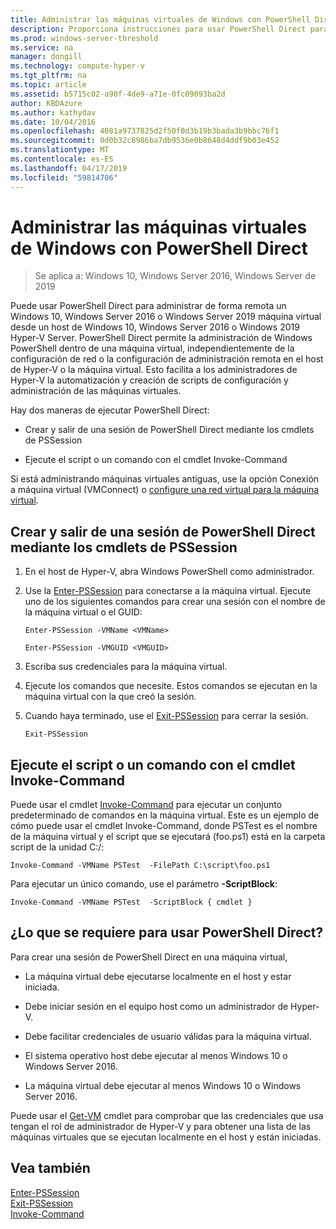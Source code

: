 ```yaml
---
title: Administrar las máquinas virtuales de Windows con PowerShell Direct
description: Proporciona instrucciones para usar PowerShell Direct para administrar las máquinas virtuales sin tener que depender de una red o una conexión remota con ellos.
ms.prod: windows-server-threshold
ms.service: na
manager: dongill
ms.technology: compute-hyper-v
ms.tgt_pltfrm: na
ms.topic: article
ms.assetid: b5715c02-a90f-4de9-a71e-0fc09093ba2d
author: KBDAzure
ms.author: kathydav
ms.date: 10/04/2016
ms.openlocfilehash: 4081a9737825d2f50f0d3b19b3bada3b9bbc76f1
ms.sourcegitcommit: 0d0b32c8986ba7db9536e0b8648d4ddf9b03e452
ms.translationtype: MT
ms.contentlocale: es-ES
ms.lasthandoff: 04/17/2019
ms.locfileid: "59814706"
---
```

# <a name="manage-windows-virtual-machines-with-powershell-direct"></a>Administrar las máquinas virtuales de Windows con PowerShell Direct

>Se aplica a: Windows 10, Windows Server 2016, Windows Server de 2019
  
Puede usar PowerShell Direct para administrar de forma remota un Windows 10, Windows Server 2016 o Windows Server 2019 máquina virtual desde un host de Windows 10, Windows Server 2016 o Windows 2019 Hyper-V Server. PowerShell Direct permite la administración de Windows PowerShell dentro de una máquina virtual, independientemente de la configuración de red o la configuración de administración remota en el host de Hyper-V o la máquina virtual. Esto facilita a los administradores de Hyper-V la automatización y creación de scripts de configuración y administración de las máquinas virtuales.  
  
Hay dos maneras de ejecutar PowerShell Direct:  
  
- Crear y salir de una sesión de PowerShell Direct mediante los cmdlets de PSSession
  
- Ejecute el script o un comando con el cmdlet Invoke-Command
  
Si está administrando máquinas virtuales antiguas, use la opción Conexión a máquina virtual (VMConnect) o [configure una red virtual para la máquina virtual](https://technet.microsoft.com/library/cc816585.aspx).  
  
## <a name="create-and-exit-a-powershell-direct-session-using-pssession-cmdlets"></a>Crear y salir de una sesión de PowerShell Direct mediante los cmdlets de PSSession  
  
1. En el host de Hyper-V, abra Windows PowerShell como administrador.  
  
2. Use la [Enter-PSSession](https://technet.microsoft.com/library/hh849707.aspx) para conectarse a la máquina virtual. Ejecute uno de los siguientes comandos para crear una sesión con el nombre de la máquina virtual o el GUID:  
  
    ```  
    Enter-PSSession -VMName <VMName>  
    ```  
  
    ```  
    Enter-PSSession -VMGUID <VMGUID>  
    ```  
  
3. Escriba sus credenciales para la máquina virtual.   
4. Ejecute los comandos que necesite. Estos comandos se ejecutan en la máquina virtual con la que creó la sesión.  
  
5.  Cuando haya terminado, use el [Exit-PSSession](https://technet.microsoft.com/library/hh849743.aspx) para cerrar la sesión.   
  
    ```  
    Exit-PSSession  
    ```  
  
## <a name="run-script-or-command-with-invoke-command-cmdlet"></a>Ejecute el script o un comando con el cmdlet Invoke-Command  
Puede usar el cmdlet [Invoke-Command](https://docs.microsoft.com/powershell/module/Microsoft.PowerShell.Core/Invoke-Command) para ejecutar un conjunto predeterminado de comandos en la máquina virtual. Este es un ejemplo de cómo puede usar el cmdlet Invoke-Command, donde PSTest es el nombre de la máquina virtual y el script que se ejecutará (foo.ps1) está en la carpeta script de la unidad C:/:  
  
```  
Invoke-Command -VMName PSTest  -FilePath C:\script\foo.ps1  
```  
  
Para ejecutar un único comando, use el parámetro **-ScriptBlock**:  
  
```  
Invoke-Command -VMName PSTest  -ScriptBlock { cmdlet }  
```  
  
## <a name="whats-required-to-use-powershell-direct"></a>¿Lo que se requiere para usar PowerShell Direct?  
Para crear una sesión de PowerShell Direct en una máquina virtual,  
  
-   La máquina virtual debe ejecutarse localmente en el host y estar iniciada.  
  
-   Debe iniciar sesión en el equipo host como un administrador de Hyper-V.  
  
-   Debe facilitar credenciales de usuario válidas para la máquina virtual.  
  
-   El sistema operativo host debe ejecutar al menos Windows 10 o Windows Server 2016.
  
-   La máquina virtual debe ejecutar al menos Windows 10 o Windows Server 2016.  
  
Puede usar el [Get-VM](https://docs.microsoft.com/powershell/module/hyper-v/get-vm) cmdlet para comprobar que las credenciales que usa tengan el rol de administrador de Hyper-V y para obtener una lista de las máquinas virtuales que se ejecutan localmente en el host y están iniciadas.  
  
## <a name="see-also"></a>Vea también  
[Enter-PSSession](https://docs.microsoft.com/powershell/module/Microsoft.PowerShell.Core/Enter-PSSession)  
[Exit-PSSession](https://docs.microsoft.com/powershell/module/Microsoft.PowerShell.Core/Exit-PSSession)  
[Invoke-Command](https://docs.microsoft.com/powershell/module/Microsoft.PowerShell.Core/Invoke-Command)  
  



